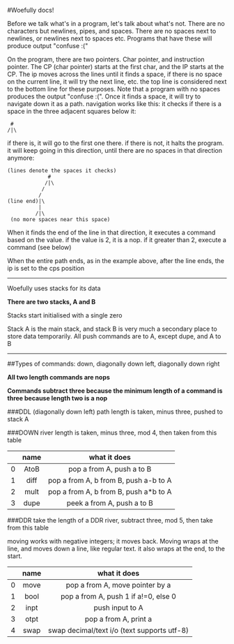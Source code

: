 #Woefully docs!

Before we talk what's in a program, let's talk about what's not. There are no characters but newlines, pipes, and spaces. There are no spaces next to newlines, or newlines next to spaces etc. Programs that have these will produce output "confuse :("

On the program, there are two pointers. Char pointer, and instruction pointer. The CP (char pointer) starts at the first char, and the IP starts at the CP. The ip moves across the lines until it finds a space, if there is no space on the current line, it will try the next line, etc. the top line is considered next to the bottom line for these purposes. Note that a program with no spaces produces the output "confuse :(". Once it finds a space, it will try to navigate down it as a path. navigation works like this: it checks if there is a space in the three adjacent squares below it:

     #
    /|\
if there is, it will go to the first one there. if there is not, it halts the program.
it will keep going in this direction, until there are no spaces in that direction anymore:

    (lines denote the spaces it checks)
                 #
                /|\
               /
              /
    (line end)|\
              |
             /|\
     (no more spaces near this space)

When it finds the end of the line in that direction, it executes a command based on the value. if the value is 2, it is a nop. if it greater than 2, execute a command (see below)

When the entire path ends, as in the example above, after the line ends, the ip is set to the cps position

---
Woefully uses stacks for its data

**There are two stacks, A and B**

Stacks start initialised with a single zero

Stack A is the main stack, and stack B is very much a secondary place to store data temporarily. All push commands are to A, except dupe, and A to B


-----
##Types of commands: down, diagonally down left, diagonally down right

**All two length commands are nops**

**Commands subtract three because the minimum length of a command is three because length two is a nop**

###DDL (diagonally down left)
path length is taken, minus three, pushed to stack A



###DOWN
river length is taken, minus three, mod 4,
then taken from this table

| |name|what it does|
|:-:|:-:|:-:|
|0|AtoB|pop a from A, push a to B    |
|1|diff|pop a from A, b from B, push a-b to A|
|2|mult|pop a from A, b from B, push a*b to A|
|3|dupe|peek a from A, push a to B   |


###DDR
take the length of a DDR river, subtract three, mod 5, then take from this table

moving works with negative integers; it moves back. Moving wraps at the line, and moves down a line, like regular text. it also wraps at the end, to the start.

| |name|what it does|
|:-:|:-:|:-:|
|0|move|pop a from A, move pointer by a|
|1|bool|pop a from A, push 1 if a!=0, else 0   |
|2|inpt|push input to A          |
|3|otpt|pop a from A, print a   |
|4|swap|swap decimal/text i/o (text supports utf-8)|
